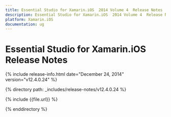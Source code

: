 ```yaml
---
title: Essential Studio for Xamarin.iOS  2014 Volume 4  Release Notes  
description: Essential Studio for Xamarin.iOS  2014 Volume 4  Release Notes  
platform: Xamarin.iOS
documentation: ug
---
```


# Essential Studio for Xamarin.iOS  Release Notes  

{% include release-info.html date="December 24, 2014"  version="v12.4.0.24" %} 


{% directory path: _includes/release-notes/v12.4.0.24 %}

{% include {{file.url}} %}

{% enddirectory %}